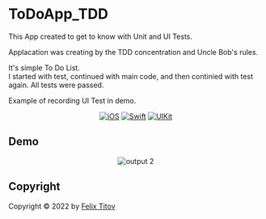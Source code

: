 # ToDoApp_TDD

This App created to get to know with Unit and UI Tests.

Applacation was creating by the TDD concentration and Uncle Bob's rules.

It's simple To Do List. <br />
I started with test, continued with main code, and then continied with test again.
All tests were passed.

Example of recording UI Test in demo.

<div align="center">
  
  [![iOS](https://img.shields.io/badge/iOS-15.5-blue)](https://www.apple.com/ru/ios/ios-15/)
  [![Swift](https://img.shields.io/badge/Swift-5.5-orange)](https://developer.apple.com/documentation/swift)
  [![UIKit](https://img.shields.io/badge/UIKit-%20LTS-yellowgreen)](https://developer.apple.com/documentation/uikit)
 
</div>

## Demo

<div align="center">
  
![output 2](https://user-images.githubusercontent.com/56549889/181644047-1095dac3-b8f4-4e94-9b35-cc4b92cc6338.gif)

</div>

## Copyright

Copyright © 2022 by [Felix Titov](https://github.com/filtitov2001)
